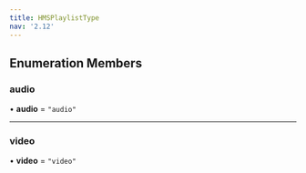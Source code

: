 ```yaml
---
title: HMSPlaylistType
nav: '2.12'
---
```


## Enumeration Members

### audio

• **audio** = `"audio"`

---

### video

• **video** = `"video"`
